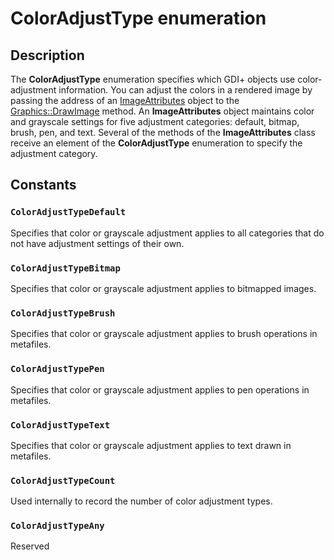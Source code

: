 # ColorAdjustType enumeration

## Description

The **ColorAdjustType** enumeration specifies which GDI+ objects use color-adjustment information. You can adjust the colors in a rendered image by passing the address of an
[ImageAttributes](https://learn.microsoft.com/windows/desktop/api/gdiplusimageattributes/nl-gdiplusimageattributes-imageattributes) object to the
[Graphics::DrawImage](https://learn.microsoft.com/windows/desktop/api/gdiplusgraphics/nf-gdiplusgraphics-graphics-drawimage(inimage_inconstpointf_inint)) method. An
**ImageAttributes** object maintains color and grayscale settings for five adjustment categories: default, bitmap, brush, pen, and text. Several of the methods of the
**ImageAttributes** class receive an element of the **ColorAdjustType** enumeration to specify the adjustment category.

## Constants

### `ColorAdjustTypeDefault`

Specifies that color or grayscale adjustment applies to all categories that do not have adjustment settings of their own.

### `ColorAdjustTypeBitmap`

Specifies that color or grayscale adjustment applies to bitmapped images.

### `ColorAdjustTypeBrush`

Specifies that color or grayscale adjustment applies to brush operations in metafiles.

### `ColorAdjustTypePen`

Specifies that color or grayscale adjustment applies to pen operations in metafiles.

### `ColorAdjustTypeText`

Specifies that color or grayscale adjustment applies to text drawn in metafiles.

### `ColorAdjustTypeCount`

Used internally to record the number of color adjustment types.

### `ColorAdjustTypeAny`

Reserved